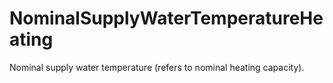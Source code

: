 NominalSupplyWaterTemperatureHeating
====================================

Nominal supply water temperature (refers to nominal heating capacity).
